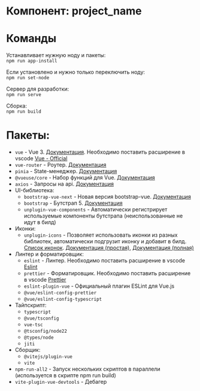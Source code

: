 # Компонент: project_name

# Команды

Устанавливает нужную ноду и пакеты:  
`npm run app-install`

Если установлено и нужно только переключить ноду:  
`npm run set-node`

Сервер для разработки:  
`npm run serve`

Сборка:  
`npm run build`

# Пакеты:

- `vue` - Vue 3. [Документация](https://vuejs.org/). Необходимо поставить расширение в vscode [Vue - Official](https://marketplace.visualstudio.com/items?itemName=Vue.volar)
- `vue-router` - Роутер. [Документация](https://router.vuejs.org/guide/)
- `pinia` - State-менеджер. [Документация](https://pinia.vuejs.org/)
- `@vueuse/core` - Набор функций для Vue. [Документация](https://vueuse.org/guide/)
- `axios` - Запросы на api. [Документация](https://axios-http.com/docs/intro)
- UI-библиотека:
  - `bootstrap-vue-next` - Новая версия bootstrap-vue. [Документация](https://bootstrap-vue-next.github.io/bootstrap-vue-next/)
  - `bootstrap` - Бутстрап 5. [Документация](https://getbootstrap.com/)
  - `unplugin-vue-components` - Автоматически регистрирует используемые компоненты бутстрапа (неиспользованные не идут в билд)
- Иконки:
  - `unplugin-icons` - Позволяет использовать иконки из разных библиотек, автоматически подгрузит иконку и добавит в билд. [Список иконок](https://icon-sets.iconify.design). [Документация (простая)](https://bootstrap-vue-next.github.io/bootstrap-vue-next/docs/icons.html), [Документация (полная)](https://iconify.design/docs/)
- Линтер и форматировщик:
  - `eslint` - Линтер. Необходимо поставить расширение в vscode [Eslint](https://marketplace.visualstudio.com/items?itemName=dbaeumer.vscode-eslint)
  - `prettier` - Форматировщик. Необходимо поставить расширение в vscode [Prettier](https://marketplace.visualstudio.com/items?itemName=esbenp.prettier-vscode)
  - `eslint-plugin-vue` - Официальный плагин ESLint для Vue.js
  - `@vue/eslint-config-prettier`
  - `@vue/eslint-config-typescript`
- Тайпскрипт:
  - `typescript`
  - `@vue/tsconfig`
  - `vue-tsc`
  - `@tsconfig/node22`
  - `@types/node`
  - `jiti`
- Сборщик:
  - `@vitejs/plugin-vue`
  - `vite`
- `npm-run-all2` - Запуск нескольких скриптов в параллели (используется в скрипте npm run build)
- `vite-plugin-vue-devtools` - Дебагер

